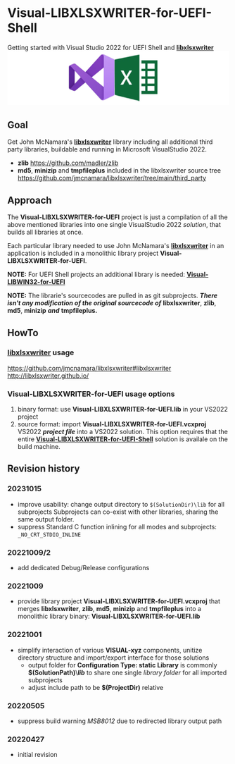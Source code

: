 # Visual-LIBXLSXWRITER-for-UEFI-Shell
Getting started with Visual Studio 2022 for UEFI Shell and [**libxlsxwriter**](https://github.com/jmcnamara/libxlsxwriter#libxlsxwriter)
![visualUefi](visualUefiWideXLSXWriter.png)

## Goal
Get John McNamara's  [**libxlsxwriter**](https://github.com/jmcnamara/libxlsxwriter#libxlsxwriter)
library including all additional third party libraries, buildable and running in Microsoft VisualStudio 2022.
* **zlib** https://github.com/madler/zlib
* **md5**, **minizip** and **tmpfileplus** included in the libxlsxwriter source tree https://github.com/jmcnamara/libxlsxwriter/tree/main/third_party

## Approach
The **Visual-LIBXLSXWRITER-for-UEFI** project is just a compilation
of all the above mentioned libraries into one single VisualStudio 2022 *solution*,
that builds all libraries at once.

Each particular library needed to use John McNamara's  [**libxlsxwriter**](https://github.com/jmcnamara/libxlsxwriter#libxlsxwriter)
in an application is included in a monolithic library project **Visual-LIBXLSXWRITER-for-UEFI**.
 
**NOTE:** For UEFI Shell projects an additional library is needed: [**Visual-LIBWIN32-for-UEFI**](https://github.com/KilianKegel/Visual-LIBWIN32-for-UEFI)

**NOTE:** The librarie's sourcecodes are pulled in as git subprojects.
***There isn't any modification of the original sourcecode of*** **libxlsxwriter**, **zlib**, **md5**, **minizip** ***and*** **tmpfileplus.**

## HowTo
### [**libxlsxwriter**](https://github.com/jmcnamara/libxlsxwriter#libxlsxwriter) usage
https://github.com/jmcnamara/libxlsxwriter#libxlsxwriter
http://libxlsxwriter.github.io/

### **Visual-LIBXLSXWRITER-for-UEFI** usage options
1. binary format: use **Visual-LIBXLSXWRITER-for-UEFI.lib** in your VS2022 project
2. source format: import **Visual-LIBXLSXWRITER-for-UEFI.vcxproj** VS2022 ***project file*** into a VS2022 solution.
   This option requires that the entire [**Visual-LIBXLSXWRITER-for-UEFI-Shell**](https://github.com/KilianKegel/Visual-LIBXLSXWRITER-for-UEFI-Shell)
   solution is availale on the build machine.

## Revision history
### 20231015
* improve usability: change output directory to `$(SolutionDir)\lib` for all subprojects
  Subprojects can co-exist with other libraries, sharing the same output folder.
* suppress Standard C function inlining for all modes and subprojects: `_NO_CRT_STDIO_INLINE`
### 20221009/2
* add dedicated Debug/Release configurations
### 20221009
* provide library project **Visual-LIBXLSXWRITER-for-UEFI.vcxproj** that merges
  **libxlsxwriter**, **zlib**, **md5**, **minizip** and **tmpfileplus** into a monolithic library binary:
  **Visual-LIBXLSXWRITER-for-UEFI.lib**
### 20221001
* simplify interaction of various **VISUAL-xyz** components, unitize directory structure 
  and import/export interface for those solutions
    * output folder for **Configuration Type: static Library** is commonly **$(SolutionPath)**\\***lib***
      to share one single *library folder* for all imported subprojects
    * adjust include path to be **$(ProjectDir)** relative

### 20220505
* suppress build warning *MSB8012* due to redirected library output path

### 20220427
* initial revision
